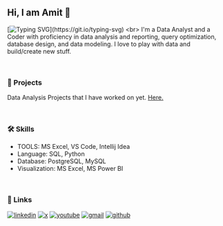## Hi, I am Amit 👋

[![Typing SVG](https://readme-typing-svg.demolab.com?font=Fira+Code&pause=1000&random=false&width=435&lines=Data+Analyst+at+Your+Service!)](https://git.io/typing-svg)
<br>
I'm a Data Analyst and a Coder with proficiency in data analysis and reporting, query optimization, database design, and data modeling. 
I love to play with data and build/create new stuff. 

<br>


### 🔭 Projects
Data Analysis Projects that I have worked on yet. [Here.](https://github.com/amitht007/Data-Analysis-Projects)

<br>


### 🛠 Skills
- TOOLS: MS Excel, VS Code, Intellij Idea 
- Language: SQL, Python
- Database: PostgreSQL, MySQL
- Visualization: MS Excel, MS Power BI

<br>


### 🔗 Links
[![linkedin](https://img.shields.io/badge/LINKEDIN-0A66C2?style=for-the-badge&logo=linkedin&logoColor=white)](https://www.linkedin.com/in/amitht007/)
[![x](https://img.shields.io/badge/X-000?style=for-the-badge&logo=Twitter&logoColor=white)](https://twitter.com/knightHeadHouse)
[![youtube](https://img.shields.io/badge/Youtube-CD201F?style=for-the-badge&logo=youtube&logoColor=white)](https://www.youtube.com/channel/UCsuoBLpprodunLxwgHHJTcA)
[![gmail](https://img.shields.io/badge/Gmail-d44638?style=for-the-badge&logo=gmail&logoColor=white)](www.amitht007@gmail.com)
[![github](https://img.shields.io/badge/Github-000?style=for-the-badge&logo=github&logoColor=white)](https://github.com/amitht007)



<!--
**amitht007/amitht007** is a ✨ _special_ ✨ repository because its `README.md` (this file) appears on your GitHub profile.

Here are some ideas to get you started:

- 🔭 I’m currently working on ...
- 🌱 I’m currently learning ...
- 👯 I’m looking to collaborate on ...
- 🤔 I’m looking for help with ...
- 💬 Ask me about ...
- 📫 How to reach me: ...
- 😄 Pronouns: ...
- ⚡ Fun fact: ...
-->

